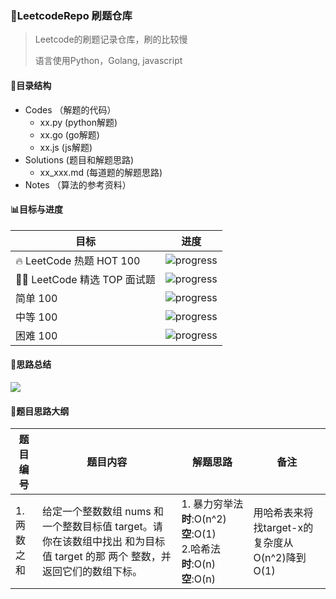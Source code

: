 <!--
 * @Author: Theo_hui
 * @Date: 2021-08-08 14:56:45
 * @Descripttion: 
-->
### :city_sunrise:LeetcodeRepo 刷题仓库

> Leetcode的刷题记录仓库，刷的比较慢
>
> 语言使用Python，Golang,  javascript

#### :evergreen_tree:目录结构

- Codes （解题的代码）
  - xx.py   (python解题)
  - xx.go   (go解题)
  - xx.js     (js解题)
- Solutions (题目和解题思路)
  - xx_xxx.md (每道题的解题思路)
- Notes （算法的参考资料）

#### :bar_chart:目标与进度

| 目标                        | 进度                                                |
| --------------------------- | --------------------------------------------------- |
| 🔥 LeetCode 热题 HOT 100     | ![progress](https://progress-bar.dev/1/ "progress") |
| 👨‍💻 LeetCode 精选 TOP 面试题 | ![progress](https://progress-bar.dev/1/ "progress") |
| 简单 100                    | ![progress](https://progress-bar.dev/1/ "progress") |
| 中等 100                    | ![progress](https://progress-bar.dev/0/ "progress") |
| 困难 100                    | ![progress](https://progress-bar.dev/0/ "progress") |



#### :rainbow:思路总结

![](http://processon.com/chart_image/60a47231f346fb1df4240b29.png)

#### :rocket:题目思路大纲

| 题目编号|题目内容 | 解题思路 | 备注 |
| ------ |---------|-------- | ---- |
|   1. 两数之和    |   给定一个整数数组 nums 和一个整数目标值 target。请你在该数组中找出 和为目标值 target  的那 两个 整数，并返回它们的数组下标。      | 1. 暴力穷举法 **时**:O(n^2) **空**:O(1) <br> 2.哈希法 **时**:O(n) **空**:O(n)      |   用哈希表来将找target-x的复杂度从O(n^2)降到O(1)    |

